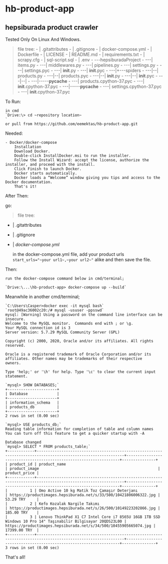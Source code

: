 # hb-product-app
## hepsiburada product crawler

Tested Only On Linux And Windows.

> file tree:
	- |   .gitattributes
	- |   .gitignore
	- |   docker-compose.yml
	- |   Dockerfile
	- |   LICENSE
	- |   README.md
	- |   requirements.txt
	- |   scrapy.cfg
	- |   sql-script.sql
	- |   .env
	- \---hepsiburadaProject
	- ---|   items.py
	- ---|   middlewares.py
	- ---|   pipelines.py
	- ---|   settings.py
	- ---|   settings.pyc
	- ---|   __init__.py
	- ---|   __init__.pyc
	- ---|+---spiders
	- ---|--|   products.py
	- ---|--|   products.pyc
	- ---|--|   __init__.py
	- ---|--|   __init__.pyc
	- ---|--|
	- ---|--\---__pycache__
	- ---|           products.cpython-37.pyc
	- ---|           __init__.cpython-37.pyc
	- ---|--\---__pycache__
	- ---|       settings.cpython-37.pyc
	- ---|       __init__.cpython-37.pyc


To Run:

	in cmd
	`Drive:\> cd ~repository location~ 
	`
	or pull from https://github.com/eemektas/hb-product-app.git


Needed:

	- Docker/docker-compose
		Installation
		Download Docker.
		Double-click InstallDocker.msi to run the installer.
		Follow the Install Wizard: accept the license, authorize the installer, and proceed with the install.
		Click Finish to launch Docker.
		Docker starts automatically.
		Docker loads a “Welcome” window giving you tips and access to the Docker documentation.
		That's it!



After Then:

go: 
> file tree:
- |   .gitattributes
- |   .gitignore
- |   *docker-compose.yml*

	in the docker-compose.yml file, add your product urls `start_urls="~your url1~,~your url2~"` alike and then save the file.


Then:

	run the docker-compose command below in cmd/terminal;

	`Drive:\...\hb-product-app> docker-compose up --build`


Meanwhile in another cmd/terminal;


    
    `C:\Users\Casper>docker exec -it mysql bash`
    `root@49ac36002c20:/# mysql -ususer -ppsswd`
    mysql: [Warning] Using a password on the command line interface can be insecure.
    Welcome to the MySQL monitor.  Commands end with ; or \g.
    Your MySQL connection id is 3
    Server version: 5.7.29 MySQL Community Server (GPL)
    
    Copyright (c) 2000, 2020, Oracle and/or its affiliates. All rights reserved.
    
    Oracle is a registered trademark of Oracle Corporation and/or its
    affiliates. Other names may be trademarks of their respective
    owners.
    
    Type 'help;' or '\h' for help. Type '\c' to clear the current input statement.
    
    `mysql> SHOW DATABASES;`
    +----------------------+
    | Database             |
    +----------------------+
    | information_schema   |
    | products_db          |
    +----------------------+
    2 rows in set (0.00 sec)
    
    `mysql> USE products_db;`
    Reading table information for completion of table and column names
    You can turn off this feature to get a quicker startup with -A
    
    Database changed
    `mysql> SELECT * FROM products_table;`
    +------------+-------------------------------------------------------------------------------------------------------------+-------------------------------------------------------------------+---------------+
    | product_id | product_name                                                                                                | product_image                                                     | product_price |
    +------------+-------------------------------------------------------------------------------------------------------------+-------------------------------------------------------------------+---------------+
    |          1 | Omo Active 10 kg Matik Toz Çamaşır Deterjanı                                                                | https://productimages.hepsiburada.net/s/33/500/10421806006322.jpg | 53.29 TRY     |
    |          2 | Kefo Kozalak Nargile Takımı                                                                                 | https://productimages.hepsiburada.net/s/26/500/10149223202866.jpg | 185.00 TRY    |
    |          3 | Lenovo ThinkPad X1 C7 Intel Core i7 8565U 16GB 1TB SSD Windows 10 Pro 14" Taşınabilir Bilgisayar 20QDS23L00 | https://productimages.hepsiburada.net/s/34/500/10455905665074.jpg | 17399.00 TRY  |
    +------------+-------------------------------------------------------------------------------------------------------------+-------------------------------------------------------------------+---------------+
    3 rows in set (0.00 sec)
	




That's all!
